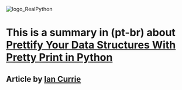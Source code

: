 ![logo_RealPython](https://robocrop.realpython.net/?url=https%3A//files.realpython.com/media/real-python-video-courses-title-wide.daf71ae6460c.png&w=960&sig=6b9b30d0dae74f46fa47123a61e4f51adde721f0)

# This is a summary in (pt-br) about [Prettify Your Data Structures With Pretty Print in Python](https://realpython.com/python-pretty-print/)

## Article by [Ian Currie](https://github.com/iansedano)